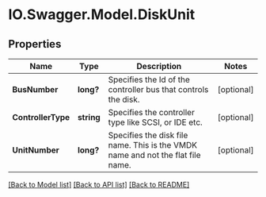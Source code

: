 # IO.Swagger.Model.DiskUnit
## Properties

Name | Type | Description | Notes
------------ | ------------- | ------------- | -------------
**BusNumber** | **long?** | Specifies the Id of the controller bus that controls the disk. | [optional] 
**ControllerType** | **string** | Specifies the controller type like SCSI, or IDE etc. | [optional] 
**UnitNumber** | **long?** | Specifies the disk file name. This is the VMDK name and not the flat file name. | [optional] 

[[Back to Model list]](../README.md#documentation-for-models) [[Back to API list]](../README.md#documentation-for-api-endpoints) [[Back to README]](../README.md)

